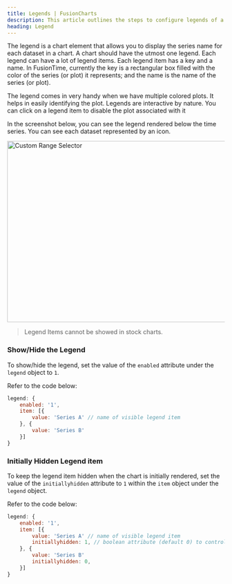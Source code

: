 ```yaml
---
title: Legends | FusionCharts
description: This article outlines the steps to configure legends of a time-series chart.
heading: Legend
---
```


The legend is a chart element that allows you to display the series name for each dataset in a chart. A chart should have the utmost one legend. Each legend can have a lot of legend items. Each legend item has a key and a name. In FusionTime, currently the key is a rectangular box filled with the color of the series (or plot) it represents; and the name is the name of the series (or plot).

The legend comes in very handy when we have multiple colored plots. It helps in easily identifying the plot. Legends are interactive by nature. You can click on a legend item to disable the plot associated with it

In the screenshot below, you can see the legend rendered below the time series. You can see each dataset represented by an icon.

<img src="{% site.BASE_URL %}/images/time-component-legend.png" alt="Custom Range Selector" width="700" height="420">

> Legend Items cannot be showed in stock charts.

### Show/Hide the Legend

To show/hide the legend, set the value of the `enabled` attribute under the `legend` object to `1`.

Refer to the code below:

```javascript
legend: {
    enabled: '1',
    item: [{
        value: 'Series A' // name of visible legend item
    }, {
        value: 'Series B'
    }]
}
```

### Initially Hidden Legend item

To keep the legend item hidden when the chart is initially rendered, set the value of the `initiallyhidden` attribute to `1` within the `item` object under the `legend` object.

Refer to the code below:

```javascript
legend: {
    enabled: '1',
    item: [{
        value: 'Series A' // name of visible legend item
        initiallyhidden: 1, // boolean attribute (default 0) to control the visibility of plot
    }, {
        value: 'Series B'
        initiallyhidden: 0,
    }]
}
```
